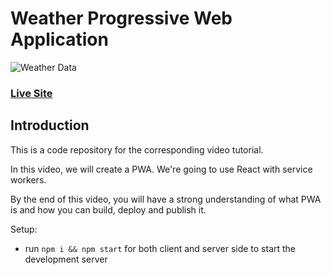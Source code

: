 # Weather Progressive Web Application
![Weather Data](https://instagram.flko1-1.fna.fbcdn.net/v/t51.2885-19/s320x320/134560717_730044887620144_7067720835468159204_n.jpg?_nc_ht=instagram.flko1-1.fna.fbcdn.net&_nc_ohc=bdNWgjuwE9IAX9SG-HI&tp=1&oh=e1963e313a758ef1bb58cd32232fd10a&oe=601EA0CD)

### [Live Site](https://akhilh2o-weather.netlify.app/)

## Introduction
This is a code repository for the corresponding video tutorial. 

In this video, we will create a PWA. We're going to use React with service workers.

By the end of this video, you will have a strong understanding of what PWA is and how you can build, deploy and publish it.

Setup:
- run ```npm i && npm start``` for both client and server side to start the development server
